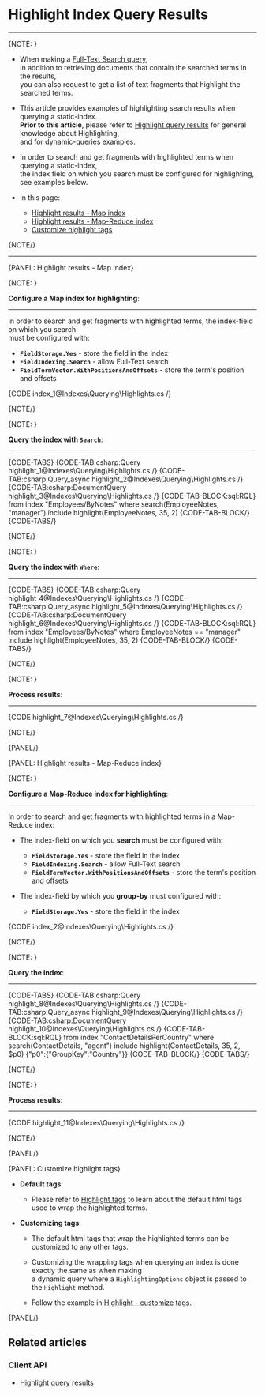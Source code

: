 # Highlight Index Query Results
---

{NOTE: }

* When making a [Full-Text Search query](../../indexes/querying/searching),  
  in addition to retrieving documents that contain the searched terms in the results,  
  you can also request to get a list of text fragments that highlight the searched terms.  

* This article provides examples of highlighting search results when querying a static-index.  
  __Prior to this article__, please refer to [Highlight query results](../../client-api/session/querying/text-search/highlight-query-results) for general knowledge about Highlighting,  
  and for dynamic-queries examples.

* In order to search and get fragments with highlighted terms when querying a static-index,  
  the index field on which you search must be configured for highlighting,  
  see examples below. 

* In this page:
  * [Highlight results - Map index](../../indexes/querying/highlighting#highlight-results---map-index)
  * [Highlight results - Map-Reduce index](../../indexes/querying/highlighting#highlight-results---map-reduce-index)
  * [Customize highlight tags](../../indexes/querying/highlighting#customize-highlight-tags)

{NOTE/}

---

{PANEL: Highlight results - Map index}

{NOTE: }

__Configure a Map index for highlighting__:

---

In order to search and get fragments with highlighted terms, the index-field on which you search  
must be configured with:  

  * __`FieldStorage.Yes`__ - store the field in the index  
  * __`FieldIndexing.Search`__ - allow Full-Text search  
  * __`FieldTermVector.WithPositionsAndOffsets`__ - store the term's position and offsets

{CODE index_1@Indexes\Querying\Highlights.cs /}

{NOTE/}

{NOTE: }

__Query the index with `Search`__:

---

{CODE-TABS}
{CODE-TAB:csharp:Query highlight_1@Indexes\Querying\Highlights.cs /}
{CODE-TAB:csharp:Query_async highlight_2@Indexes\Querying\Highlights.cs /}
{CODE-TAB:csharp:DocumentQuery highlight_3@Indexes\Querying\Highlights.cs /}
{CODE-TAB-BLOCK:sql:RQL}
from index "Employees/ByNotes"
where search(EmployeeNotes, "manager")
include highlight(EmployeeNotes, 35, 2)
{CODE-TAB-BLOCK/}
{CODE-TABS/}

{NOTE/}

{NOTE: }

__Query the index with `Where`__:

---

{CODE-TABS}
{CODE-TAB:csharp:Query highlight_4@Indexes\Querying\Highlights.cs /}
{CODE-TAB:csharp:Query_async highlight_5@Indexes\Querying\Highlights.cs /}
{CODE-TAB:csharp:DocumentQuery highlight_6@Indexes\Querying\Highlights.cs /}
{CODE-TAB-BLOCK:sql:RQL}
from index "Employees/ByNotes"
where EmployeeNotes == "manager"
include highlight(EmployeeNotes, 35, 2)
{CODE-TAB-BLOCK/}
{CODE-TABS/}

{NOTE/}

{NOTE: }

__Process results__:

---

{CODE highlight_7@Indexes\Querying\Highlights.cs /}

{NOTE/}

{PANEL/}

{PANEL: Highlight results - Map-Reduce index}

{NOTE: }

__Configure a Map-Reduce index for highlighting__:

---

In order to search and get fragments with highlighted terms in a Map-Reduce index:

  * The index-field on which you __search__ must be configured with:

    * __`FieldStorage.Yes`__ - store the field in the index
    * __`FieldIndexing.Search`__ - allow Full-Text search
    * __`FieldTermVector.WithPositionsAndOffsets`__ - store the term's position and offsets

  * The index-field by which you __group-by__ must configured with:

    * __`FieldStorage.Yes`__ - store the field in the index

{CODE index_2@Indexes\Querying\Highlights.cs /}

{NOTE/}

{NOTE: }

__Query the index__:

---

{CODE-TABS}
{CODE-TAB:csharp:Query highlight_8@Indexes\Querying\Highlights.cs /}
{CODE-TAB:csharp:Query_async highlight_9@Indexes\Querying\Highlights.cs /}
{CODE-TAB:csharp:DocumentQuery highlight_10@Indexes\Querying\Highlights.cs /}
{CODE-TAB-BLOCK:sql:RQL}
from index "ContactDetailsPerCountry"
where search(ContactDetails, "agent")
include highlight(ContactDetails, 35, 2, $p0)
{"p0":{"GroupKey":"Country"}}
{CODE-TAB-BLOCK/}
{CODE-TABS/}

{NOTE/}

{NOTE: }

__Process results__:

---

{CODE highlight_11@Indexes\Querying\Highlights.cs /}

{NOTE/}

{PANEL/}

{PANEL: Customize highlight tags}

* __Default tags__:  

  * Please refer to [Highlight tags](../../client-api/session/querying/text-search/highlight-query-results#highlight-tags) to learn about the default html tags used to wrap the highlighted terms.

* __Customizing tags__:  

  * The default html tags that wrap the highlighted terms can be customized to any other tags.  
  
  * Customizing the wrapping tags when querying an index is done exactly the same as when making  
    a dynamic query where a `HighlightingOptions` object is passed to the `Highlight` method.
  
  * Follow the example in [Highlight - customize tags](../../client-api/session/querying/text-search/highlight-query-results#highlight---customize-tags).

{PANEL/}

## Related articles

### Client API

- [Highlight query results](../../client-api/session/querying/text-search/highlight-query-results)
